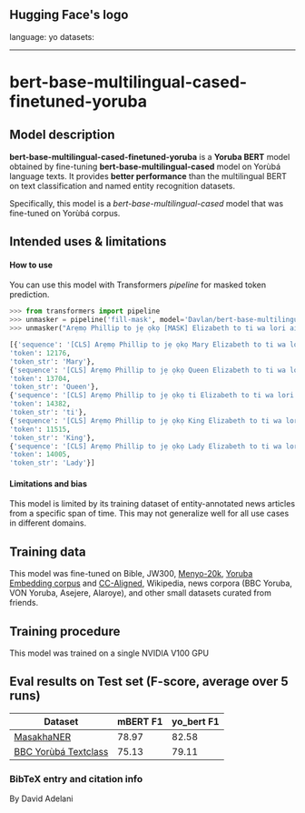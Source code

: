 Hugging Face's logo
---
language: yo
datasets:

---
# bert-base-multilingual-cased-finetuned-yoruba
## Model description
**bert-base-multilingual-cased-finetuned-yoruba** is a **Yoruba BERT** model obtained by fine-tuning **bert-base-multilingual-cased** model on Yorùbá language texts.  It provides **better performance** than the multilingual BERT on text classification and named entity recognition datasets.  

Specifically, this model is a *bert-base-multilingual-cased* model that was fine-tuned on Yorùbá corpus. 
## Intended uses & limitations
#### How to use
You can use this model with Transformers *pipeline* for masked token prediction.
```python
>>> from transformers import pipeline
>>> unmasker = pipeline('fill-mask', model='Davlan/bert-base-multilingual-cased-finetuned-yoruba')
>>> unmasker("Arẹmọ Phillip to jẹ ọkọ [MASK] Elizabeth to ti wa lori aisan ti dagbere faye lẹni ọdun mọkandilọgọrun")

[{'sequence': '[CLS] Arẹmọ Phillip to jẹ ọkọ Mary Elizabeth to ti wa lori aisan ti dagbere faye lẹni ọdun mọkandilọgọrun [SEP]', 'score': 0.1738305538892746, 
'token': 12176, 
'token_str': 'Mary'}, 
{'sequence': '[CLS] Arẹmọ Phillip to jẹ ọkọ Queen Elizabeth to ti wa lori aisan ti dagbere faye lẹni ọdun mọkandilọgọrun [SEP]', 'score': 0.16382873058319092, 
'token': 13704, 
'token_str': 'Queen'}, 
{'sequence': '[CLS] Arẹmọ Phillip to jẹ ọkọ ti Elizabeth to ti wa lori aisan ti dagbere faye lẹni ọdun mọkandilọgọrun [SEP]', 'score': 0.13272495567798615, 
'token': 14382, 
'token_str': 'ti'}, 
{'sequence': '[CLS] Arẹmọ Phillip to jẹ ọkọ King Elizabeth to ti wa lori aisan ti dagbere faye lẹni ọdun mọkandilọgọrun [SEP]', 'score': 0.12823280692100525, 
'token': 11515, 
'token_str': 'King'}, 
{'sequence': '[CLS] Arẹmọ Phillip to jẹ ọkọ Lady Elizabeth to ti wa lori aisan ti dagbere faye lẹni ọdun mọkandilọgọrun [SEP]', 'score': 0.07841219753026962, 
'token': 14005, 
'token_str': 'Lady'}]

```
#### Limitations and bias
This model is limited by its training dataset of entity-annotated news articles from a specific span of time. This may not generalize well for all use cases in different domains. 
## Training data
This model was fine-tuned on Bible, JW300, [Menyo-20k](https://huggingface.co/datasets/menyo20k_mt), [Yoruba Embedding corpus](https://huggingface.co/datasets/yoruba_text_c3) and [CC-Aligned](https://opus.nlpl.eu/), Wikipedia, news corpora (BBC Yoruba, VON Yoruba, Asejere, Alaroye), and other small datasets curated from friends.

## Training procedure
This model was trained on a single NVIDIA V100 GPU

## Eval results on Test set (F-score, average over 5 runs)
Dataset| mBERT F1 | yo_bert F1
-|-|-
[MasakhaNER](https://github.com/masakhane-io/masakhane-ner) | 78.97 | 82.58
[BBC Yorùbá Textclass](https://huggingface.co/datasets/yoruba_bbc_topics) | 75.13 | 79.11 

### BibTeX entry and citation info
By David Adelani
```

```


